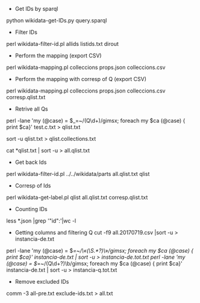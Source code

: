 * Get IDs by sparql

python wikidata-get-IDs.py query.sparql

* Filter IDs 

perl wikidata-filter-id.pl allids listids.txt dirout

* Perform the mapping (export CSV)

perl wikidata-mapping.pl colleccions props.json colleccions.csv

* Perform the mapping with corresp of Q (export CSV)

perl wikidata-mapping.pl colleccions props.json colleccions.csv corresp.qlist.txt

* Retrive all Qs

perl -lane 'my (@case) = $_=~/(Q\d+)/gimsx; foreach my $ca (@case) { print $ca}' test.c.txt > qlist.txt

sort -u qlist.txt > qlist.collections.txt

cat *qlist.txt | sort -u > all.qlist.txt

* Get back Ids

perl wikidata-filter-id.pl ../../wikidata/parts all.qlist.txt qlist

* Corresp of Ids

perl wikidata-get-label.pl qlist all.qlist.txt corresp.qlist.txt


* Counting IDs

less *.json |grep '\"id\":'|wc -l

* Getting columns and filtering Q
 cut -f9 all.20170719.csv |sort -u > instancia-de.txt

perl -lane 'my (@case) = $_=~/\«(\S.*?)\»/gimsx; foreach my $ca (@case) { print $ca}' instancia-de.txt | sort -u >  instancia-de.tot.txt
perl -lane 'my (@case) = $_=~/(Q\d+?)\b/gimsx; foreach my $ca (@case) { print $ca}' instancia-de.txt | sort -u >  instancia-q.tot.txt

* Remove excluded IDs

comm -3 all-pre.txt exclude-ids.txt > all.txt



